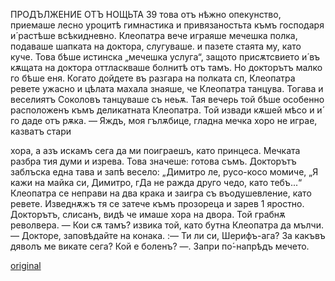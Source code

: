 ﻿ПРОДЪЛЖЕНИЕ ОТЪ НОЩЬТА
39
това отъ
нѣжно опекунство, приемаше лесно уроцитѣ гимнастика и привязаностьта къмъ господаря
и́ растѣше всѣкидневно.
Клеопатра вече играяше мечешка полка, подаваше шапката на доктора, слугуваше. и пазете стаята му, като куче. Това бѣше истинска „мечешка услуга“, защото присѫтсвието и́ въ кѫщата на доктора оттласкваше болнитѣ отъ тамъ. Но докторътъ малко го бѣше еня.
Когато дойдете въ разгара на полката сп, Клеопатра ревете ужасно и цѣлата махала знаяше, че Клеопатра танцува. Тогава и веселиятъ Соколовъ танцуваше съ неьѫ.
Тая вечерь той бѣше особенно расположенъ къмъ деликатната Клеопатра. Той извади кѫшей мѣсо и и́ го даде отъ рѫка. — Яждъ, моя гълѫбице, гладна мечка хоро не играе, казватъ стари

хора, а азъ искамъ сега да ми поиграешъ, като принцеса.
Мечката разбра тия думи и изрева. Това значеше: готова съмъ. Докторътъ заблъска една тава и запѣ весело:
„Димитро ле, русо-косо момиче, „Я кажи на майка си, Димитро, гДа не ражда друго чедо, като тебъ...“
Клеопатра се неправи на два крака и заигра съ въодушевление, като ревете. Изведнѫжъ тя се затече къмъ прозореца и зарев 1 яростно. Докторътъ, слисанъ, видѣ че имаше хора на двора.
Той грабнѫ револвера. — Кои сѫ тамъ? извика той, като бутна Клеопатра да мълчи.
— Докторе, заповѣдайте на конака.
:— Ти ли си, Шерифъ-ага? За какъвъ дяволъ ме викате сега? Кой е боленъ?
—. Запри по́-напрѣдъ мечето.

[original](images/050.jpg)